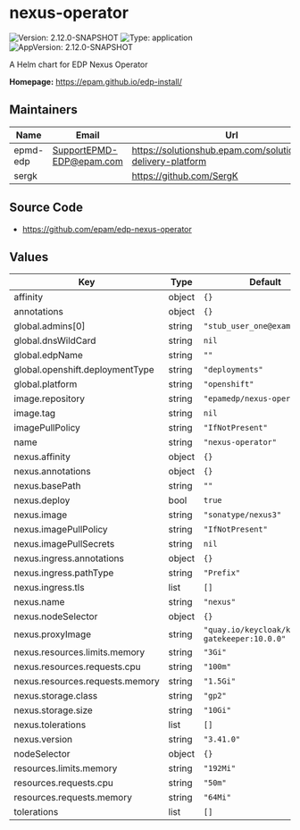 # nexus-operator

![Version: 2.12.0-SNAPSHOT](https://img.shields.io/badge/Version-2.12.0--SNAPSHOT-informational?style=flat-square) ![Type: application](https://img.shields.io/badge/Type-application-informational?style=flat-square) ![AppVersion: 2.12.0-SNAPSHOT](https://img.shields.io/badge/AppVersion-2.12.0--SNAPSHOT-informational?style=flat-square)

A Helm chart for EDP Nexus Operator

**Homepage:** <https://epam.github.io/edp-install/>

## Maintainers

| Name | Email | Url |
| ---- | ------ | --- |
| epmd-edp | <SupportEPMD-EDP@epam.com> | <https://solutionshub.epam.com/solution/epam-delivery-platform> |
| sergk |  | <https://github.com/SergK> |

## Source Code

* <https://github.com/epam/edp-nexus-operator>

## Values

| Key | Type | Default | Description |
|-----|------|---------|-------------|
| affinity | object | `{}` |  |
| annotations | object | `{}` |  |
| global.admins[0] | string | `"stub_user_one@example.com"` |  |
| global.dnsWildCard | string | `nil` |  |
| global.edpName | string | `""` |  |
| global.openshift.deploymentType | string | `"deployments"` |  |
| global.platform | string | `"openshift"` |  |
| image.repository | string | `"epamedp/nexus-operator"` |  |
| image.tag | string | `nil` |  |
| imagePullPolicy | string | `"IfNotPresent"` |  |
| name | string | `"nexus-operator"` |  |
| nexus.affinity | object | `{}` |  |
| nexus.annotations | object | `{}` |  |
| nexus.basePath | string | `""` |  |
| nexus.deploy | bool | `true` |  |
| nexus.image | string | `"sonatype/nexus3"` |  |
| nexus.imagePullPolicy | string | `"IfNotPresent"` |  |
| nexus.imagePullSecrets | string | `nil` |  |
| nexus.ingress.annotations | object | `{}` |  |
| nexus.ingress.pathType | string | `"Prefix"` |  |
| nexus.ingress.tls | list | `[]` |  |
| nexus.name | string | `"nexus"` |  |
| nexus.nodeSelector | object | `{}` |  |
| nexus.proxyImage | string | `"quay.io/keycloak/keycloak-gatekeeper:10.0.0"` |  |
| nexus.resources.limits.memory | string | `"3Gi"` |  |
| nexus.resources.requests.cpu | string | `"100m"` |  |
| nexus.resources.requests.memory | string | `"1.5Gi"` |  |
| nexus.storage.class | string | `"gp2"` |  |
| nexus.storage.size | string | `"10Gi"` |  |
| nexus.tolerations | list | `[]` |  |
| nexus.version | string | `"3.41.0"` |  |
| nodeSelector | object | `{}` |  |
| resources.limits.memory | string | `"192Mi"` |  |
| resources.requests.cpu | string | `"50m"` |  |
| resources.requests.memory | string | `"64Mi"` |  |
| tolerations | list | `[]` |  |

